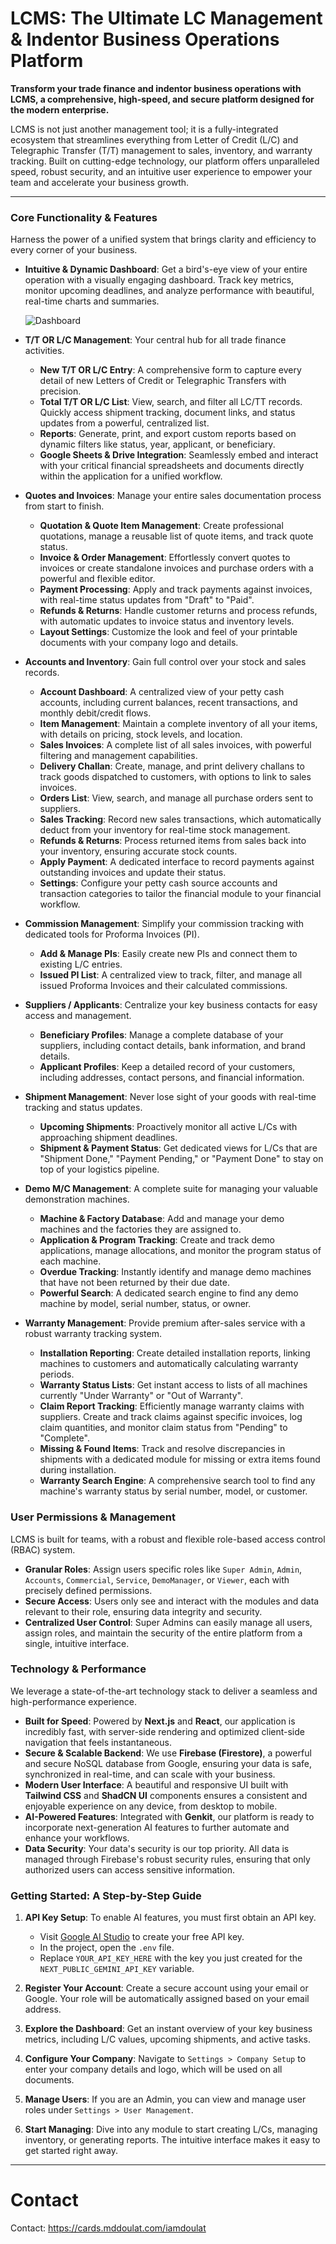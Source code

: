

# LCMS: The Ultimate LC Management & Indentor Business Operations Platform

**Transform your trade finance and indentor business operations with LCMS, a comprehensive, high-speed, and secure platform designed for the modern enterprise.**

LCMS is not just another management tool; it is a fully-integrated ecosystem that streamlines everything from Letter of Credit (L/C) and Telegraphic Transfer (T/T) management to sales, inventory, and warranty tracking. Built on cutting-edge technology, our platform offers unparalleled speed, robust security, and an intuitive user experience to empower your team and accelerate your business growth.

---

### Core Functionality & Features

Harness the power of a unified system that brings clarity and efficiency to every corner of your business.

*   **Intuitive & Dynamic Dashboard**: Get a bird's-eye view of your entire operation with a visually engaging dashboard. Track key metrics, monitor upcoming deadlines, and analyze performance with beautiful, real-time charts and summaries.

    ![Dashboard](https://res.cloudinary.com/dzepzzvh8/image/upload/v1753073651/Dashboard_r9smym.jpg)

*   **T/T OR L/C Management**: Your central hub for all trade finance activities.
    *   **New T/T OR L/C Entry**: A comprehensive form to capture every detail of new Letters of Credit or Telegraphic Transfers with precision.
    *   **Total T/T OR L/C List**: View, search, and filter all LC/TT records. Quickly access shipment tracking, document links, and status updates from a powerful, centralized list.
    *   **Reports**: Generate, print, and export custom reports based on dynamic filters like status, year, applicant, or beneficiary.
    *   **Google Sheets & Drive Integration**: Seamlessly embed and interact with your critical financial spreadsheets and documents directly within the application for a unified workflow.

*   **Quotes and Invoices**: Manage your entire sales documentation process from start to finish.
    *   **Quotation & Quote Item Management**: Create professional quotations, manage a reusable list of quote items, and track quote status.
    *   **Invoice & Order Management**: Effortlessly convert quotes to invoices or create standalone invoices and purchase orders with a powerful and flexible editor.
    *   **Payment Processing**: Apply and track payments against invoices, with real-time status updates from "Draft" to "Paid".
    *   **Refunds & Returns**: Handle customer returns and process refunds, with automatic updates to invoice status and inventory levels.
    *   **Layout Settings**: Customize the look and feel of your printable documents with your company logo and details.

*   **Accounts and Inventory**: Gain full control over your stock and sales records.
    *   **Account Dashboard**: A centralized view of your petty cash accounts, including current balances, recent transactions, and monthly debit/credit flows.
    *   **Item Management**: Maintain a complete inventory of all your items, with details on pricing, stock levels, and location.
    *   **Sales Invoices**: A complete list of all sales invoices, with powerful filtering and management capabilities.
    *   **Delivery Challan**: Create, manage, and print delivery challans to track goods dispatched to customers, with options to link to sales invoices.
    *   **Orders List**: View, search, and manage all purchase orders sent to suppliers.
    *   **Sales Tracking**: Record new sales transactions, which automatically deduct from your inventory for real-time stock management.
    *   **Refunds & Returns**: Process returned items from sales back into your inventory, ensuring accurate stock counts.
    *   **Apply Payment**: A dedicated interface to record payments against outstanding invoices and update their status.
    *   **Settings**: Configure your petty cash source accounts and transaction categories to tailor the financial module to your financial workflow.

*   **Commission Management**: Simplify your commission tracking with dedicated tools for Proforma Invoices (PI).
    *   **Add & Manage PIs**: Easily create new PIs and connect them to existing L/C entries.
    *   **Issued PI List**: A centralized view to track, filter, and manage all issued Proforma Invoices and their calculated commissions.

*   **Suppliers / Applicants**: Centralize your key business contacts for easy access and management.
    *   **Beneficiary Profiles**: Manage a complete database of your suppliers, including contact details, bank information, and brand details.
    *   **Applicant Profiles**: Keep a detailed record of your customers, including addresses, contact persons, and financial information.

*   **Shipment Management**: Never lose sight of your goods with real-time tracking and status updates.
    *   **Upcoming Shipments**: Proactively monitor all active L/Cs with approaching shipment deadlines.
    *   **Shipment & Payment Status**: Get dedicated views for L/Cs that are "Shipment Done," "Payment Pending," or "Payment Done" to stay on top of your logistics pipeline.

*   **Demo M/C Management**: A complete suite for managing your valuable demonstration machines.
    *   **Machine & Factory Database**: Add and manage your demo machines and the factories they are assigned to.
    *   **Application & Program Tracking**: Create and track demo applications, manage allocations, and monitor the program status of each machine.
    *   **Overdue Tracking**: Instantly identify and manage demo machines that have not been returned by their due date.
    *   **Powerful Search**: A dedicated search engine to find any demo machine by model, serial number, status, or owner.

*   **Warranty Management**: Provide premium after-sales service with a robust warranty tracking system.
    *   **Installation Reporting**: Create detailed installation reports, linking machines to customers and automatically calculating warranty periods.
    *   **Warranty Status Lists**: Get instant access to lists of all machines currently "Under Warranty" or "Out of Warranty".
    *   **Claim Report Tracking**: Efficiently manage warranty claims with suppliers. Create and track claims against specific invoices, log claim quantities, and monitor claim status from "Pending" to "Complete".
    *   **Missing & Found Items**: Track and resolve discrepancies in shipments with a dedicated module for missing or extra items found during installation.
    *   **Warranty Search Engine**: A comprehensive search tool to find any machine's warranty status by serial number, model, or customer.

### User Permissions & Management

LCMS is built for teams, with a robust and flexible role-based access control (RBAC) system.

*   **Granular Roles**: Assign users specific roles like `Super Admin`, `Admin`, `Accounts`, `Commercial`, `Service`, `DemoManager`, or `Viewer`, each with precisely defined permissions.
*   **Secure Access**: Users only see and interact with the modules and data relevant to their role, ensuring data integrity and security.
*   **Centralized User Control**: Super Admins can easily manage all users, assign roles, and maintain the security of the entire platform from a single, intuitive interface.

### Technology & Performance

We leverage a state-of-the-art technology stack to deliver a seamless and high-performance experience.

*   **Built for Speed**: Powered by **Next.js** and **React**, our application is incredibly fast, with server-side rendering and optimized client-side navigation that feels instantaneous.
*   **Secure & Scalable Backend**: We use **Firebase (Firestore)**, a powerful and secure NoSQL database from Google, ensuring your data is safe, synchronized in real-time, and can scale with your business.
*   **Modern User Interface**: A beautiful and responsive UI built with **Tailwind CSS** and **ShadCN UI** components ensures a consistent and enjoyable experience on any device, from desktop to mobile.
*   **AI-Powered Features**: Integrated with **Genkit**, our platform is ready to incorporate next-generation AI features to further automate and enhance your workflows.
*   **Data Security**: Your data's security is our top priority. All data is managed through Firebase's robust security rules, ensuring that only authorized users can access sensitive information.

### Getting Started: A Step-by-Step Guide

1.  **API Key Setup**: To enable AI features, you must first obtain an API key.
    *   Visit [Google AI Studio](https://aistudio.google.com/app/apikey) to create your free API key.
    *   In the project, open the `.env` file.
    *   Replace `YOUR_API_KEY_HERE` with the key you just created for the `NEXT_PUBLIC_GEMINI_API_KEY` variable.

2.  **Register Your Account**: Create a secure account using your email or Google. Your role will be automatically assigned based on your email address.
3.  **Explore the Dashboard**: Get an instant overview of your key business metrics, including L/C values, upcoming shipments, and active tasks.
4.  **Configure Your Company**: Navigate to `Settings > Company Setup` to enter your company details and logo, which will be used on all documents.
5.  **Manage Users**: If you are an Admin, you can view and manage user roles under `Settings > User Management`.
6.  **Start Managing**: Dive into any module to start creating L/Cs, managing inventory, or generating reports. The intuitive interface makes it easy to get started right away.

---

# Contact
Contact: https://cards.mddoulat.com/iamdoulat
